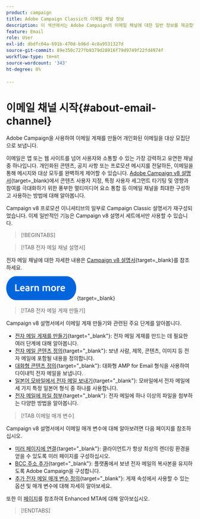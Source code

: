 ```yaml
---
product: campaign
title: Adobe Campaign Classic의 이메일 채널 정보
description: 이 섹션에서는 Adobe Campaign의 이메일 채널에 대한 일반 정보를 제공합니다
feature: Email
role: User
exl-id: dbdfc04a-691b-470d-b96d-4c8a9531327d
source-git-commit: 89e350c727fb9379d28916f79d9749f22fd4974f
workflow-type: tm+mt
source-wordcount: '343'
ht-degree: 0%

---
```


# 이메일 채널 시작{#about-email-channel}

Adobe Campaign을 사용하여 이메일 게재를 만들어 개인화된 이메일을 대상 모집단으로 보냅니다.

이메일은 앱 또는 웹 사이트를 넘어 사용자와 소통할 수 있는 가장 강력하고 유연한 채널 중 하나입니다. 개인화된 콘텐츠, 공지 사항 또는 프로모션 메시지를 전달하든, 이메일을 통해 메시지와 대상 모두를 완벽하게 제어할 수 있습니다. [Adobe Campaign v8 설명서](https://experienceleague.adobe.com/en/docs/campaign/campaign-v8/send/emails/email){target=_blank}에서 콘텐츠 사용자 지정, 특정 사용자 세그먼트 타기팅 및 영향과 참여를 극대화하기 위한 풍부한 멀티미디어 요소 통합 등 이메일 채널을 최대한 구성하고 사용하는 방법에 대해 알아봅니다.

Campaign v8 프로모션 이니셔티브의 일부로 Campaign Classic 설명서가 재구성되었습니다. 이제 일반적인 기능은 Campaign v8 설명서 세트에서만 사용할 수 있습니다.


>[!BEGINTABS]

>[!TAB 전자 메일 채널 설명서]

전자 메일 채널에 대한 자세한 내용은 [Campaign v8 설명서](https://experienceleague.adobe.com/en/docs/campaign/campaign-v8/send/emails/email){target=_blank}를 참조하세요.


[![이미지](../../assets/do-not-localize/learn-more-button.svg)](https://experienceleague.adobe.com/en/docs/campaign/campaign-v8/send/emails/email){target=_blank}


>[!TAB 전자 메일 게재 만들기]

Campaign v8 설명서에서 이메일 게재 만들기와 관련된 주요 단계를 알아봅니다.

* [전자 메일 게재를 만들기](https://experienceleague.adobe.com/docs/campaign/campaign-v8/send/emails/email.html){target="_blank"}: 전자 메일 게재를 만드는 데 필요한 여러 단계에 대해 알아봅니다.
* [전자 메일 콘텐츠 정의](https://experienceleague.adobe.com/docs/campaign/campaign-v8/send/emails/defining-the-email-content.html){target="_blank"}: 보낸 사람, 제목, 콘텐츠, 이미지 등 전자 메일에 포함될 내용을 정의합니다.
* [대화형 콘텐츠 정의](https://experienceleague.adobe.com/docs/campaign/campaign-v8/send/emails/defining-interactive-content.html){target="_blank"}: 대화형 AMP for Email 형식을 사용하여 다이내믹 전자 메일을 보냅니다.
* [일본어 모바일에서 전자 메일 보내기](https://experienceleague.adobe.com/docs/campaign/campaign-v8/send/emails/sending-emails-on-japanese-mobiles.html){target="_blank"}: 모바일에서 전자 메일에 세 가지 특정 일본어 형식 중 하나를 사용합니다.
* [전자 메일에 파일 첨부](https://experienceleague.adobe.com/docs/campaign/campaign-v8/send/emails/attaching-files.html){target="_blank"}: 전자 메일에 하나 이상의 파일을 첨부하는 다양한 방법을 알아봅니다.


>[!TAB 이메일 매개 변수]

Campaign v8 설명서에서 이메일 매개 변수에 대해 알아보려면 다음 페이지를 참조하십시오.

* [미러 페이지에 연결](https://experienceleague.adobe.com/docs/campaign/campaign-v8/send/emails/mirror-page.html){target="_blank"}: 클라이언트가 항상 최상의 렌더링 환경을 얻을 수 있도록 미러 페이지를 구성하십시오.
* [BCC 주소 추가](https://experienceleague.adobe.com/docs/campaign/campaign-v8/send/emails/email-bcc.html){target="_blank"}: 플랫폼에서 보낸 전자 메일의 복사본을 유지하도록 Adobe Campaign을 구성합니다.
* [추가 전자 메일 매개 변수 정의](https://experienceleague.adobe.com/docs/campaign/campaign-v8/send/emails/email-parameters.html){target="_blank"}: 게재 속성에서 사용할 수 있는 옵션 및 매개 변수에 대해 자세히 알아보세요.

또한 이 [페이지](sending-with-enhanced-mta.md)를 참조하여 Enhanced MTA에 대해 알아보십시오.

>[!ENDTABS]





<!--
Adobe Campaign lets you mass deliver personalized electronic messages to a target population.

Before starting sending emails:

* Make sure recipient profiles contain at least an email address.
* Learn more about the Adobe Campaign [Delivery best practices](delivery-best-practices.md).
* Read out these sections to learn more about Deliverability: [Deliverability management in Campaign](about-deliverability.md) and [Deliverability best practices guide](https://experienceleague.adobe.com/docs/deliverability-learn/deliverability-best-practice-guide/introduction.html).

The key steps to send an email are as follows:

* [Create an email delivery](creating-an-email-delivery.md)
* [Define the target population](steps-defining-the-target-population.md)
* [Define the email content](defining-the-email-content.md)
* [Send the email](sending-messages.md)
* [Monitor the delivery](about-delivery-monitoring.md)

The sections below provide information that is specific to the email channel. For global information on how to create a delivery, refer to [this section](steps-about-delivery-creation-steps.md).
-->